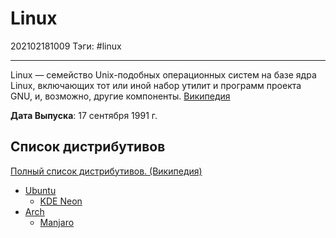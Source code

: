 # Linux

202102181009
Тэги: #linux
___

Linux — семейство Unix-подобных операционных систем на базе ядра Linux, включающих тот или иной набор утилит и программ проекта GNU, и, возможно, другие компоненты. [Википедия](https://ru.wikipedia.org/wiki/Linux)

**Дата Выпуска**: 17 сентября 1991 г.

## Список дистрибутивов

[Полный список дистрибутивов. (Википедия)](https://ru.wikipedia.org/wiki/%D0%A1%D0%BF%D0%B8%D1%81%D0%BE%D0%BA_%D0%B4%D0%B8%D1%81%D1%82%D1%80%D0%B8%D0%B1%D1%83%D1%82%D0%B8%D0%B2%D0%BE%D0%B2_Linux)

- [Ubuntu](Ubuntu.md)
  - [KDE Neon](KDE%20Neon.md)
- [Arch](Arch.md)
  - [Manjaro](Manjaro.md)

